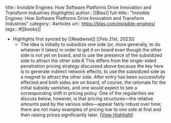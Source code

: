 title:: Invisible Engines: How Software Platforms Drive Innovation and Transform Industries (highlights)
author:: [[Blas]]
full-title:: "Invisible Engines: How Software Platforms Drive Innovation and Transform Industries"
category:: #articles
url:: https://blas.com/invisible-engines/
tags:: #[[books]]

- Highlights first synced by [[Readwise]] [[Feb 21st, 2023]]
	- The idea is initially to subsidize one side (or, more generally, to do whatever it takes) in order to get it on board even though the other side is not yet on board, and to use the presence of the subsidized side to attract the other side.6 This differs from the single-sided penetration pricing strategy discussed above because the key here is to generate indirect network effects, to use the subsidized side as a magnet to attract the other side. After entry has been successfully effected and both sides are on board, of course, the rationale for the initial subsidy vanishes, and one would expect to see a corresponding shift in pricing policy. One of the regularities we discuss below, however, is that pricing structures—the relative amounts paid by the various sides—appear fairly robust over time; there are not many examples of pricing low to one side at first and then raising prices significantly later. ([View Highlight](https://read.readwise.io/read/01gssjew8q87efc25can709vf4))
